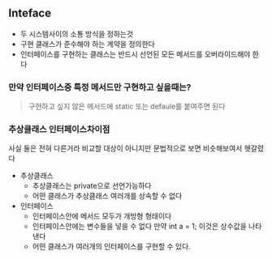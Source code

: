 ## Inteface
* 두 시스템사이의 소통 방식을 정하는것
* 구현 클래스가 준수해야 하는 계약을 정의한다
* 인터페이스를 구현하는 클래스는 반드시 선언된 모든 메서드를 오버라이드해야 한다

### 만약 인터페이스중 특정 메서드만 구현하고 싶을때는?
> 구현하고 싶지 않은 메서드에 static 또는 defaule를 붙여주면 된다

### 추상클래스 인터페이스차이점
사실 둘은 전혀 다른거라 비교할 대상이 아니지만 문법적으로 보면 비슷해보여서 헷갈렸다

* 추상클래스
    * 추상클래스는 private으로 선언가능하다
    * 어떤 클래스가 추상클래스 여러개를 상속할 수 없다
* 인터페이스
    * 인터페이스안에 메서드 모두가 개방형 형태이다
    * 인터페이스안에는 변수들을 넣을 수 없다 만약 int a = 1; 이것은 상수값을 나타낸다
    * 어떤 클래스가 여러개의 인터페이스를 구현할 수 있다. 
